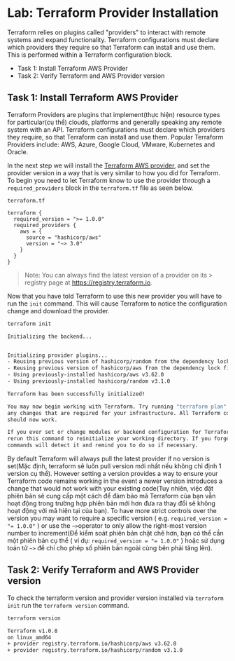 # Lab: Terraform Provider Installation

Terraform relies on plugins called "providers" to interact with remote systems and expand functionality. Terraform configurations must declare which providers they require so that Terraform can install and use them. This is performed within a Terraform configuration block.

- Task 1: Install Terraform AWS Provider
- Task 2: Verify Terraform and AWS Provider version

## Task 1: Install Terraform AWS Provider

Terraform Providers are plugins that implement(thực hiện) resource types for particular(cụ thể) clouds, platforms and generally speaking any remote system with an API. Terraform configurations must declare which providers they require, so that Terraform can install and use them. Popular Terraform Providers include: AWS, Azure, Google Cloud, VMware, Kubernetes and Oracle.

In the next step we will install the [Terraform AWS provider](https://registry.terraform.io/providers/hashicorp/aws/latest), and set the provider version in a way that is very similar to how you did for Terraform. To begin you need to let Terraform know to use the provider through a `required_providers` block in the `terraform.tf` file as seen below.

`terraform.tf`

```hcl
terraform {
  required_version = ">= 1.0.0"
  required_providers {
    aws = {
      source = "hashicorp/aws"
      version = "~> 3.0"
    }
  }
}
```

> Note: You can always find the latest version of a provider on its > registry page at https://registry.terraform.io.

Now that you have told Terraform to use this new provider you will have to run the `init` command. This will cause Terraform to notice the configuration change and download the provider.

```bash
terraform init
```

```bash
Initializing the backend...


Initializing provider plugins...
- Reusing previous version of hashicorp/random from the dependency lock file
- Reusing previous version of hashicorp/aws from the dependency lock file
- Using previously-installed hashicorp/aws v3.62.0
- Using previously-installed hashicorp/random v3.1.0

Terraform has been successfully initialized!

You may now begin working with Terraform. Try running "terraform plan" to see
any changes that are required for your infrastructure. All Terraform commands
should now work.

If you ever set or change modules or backend configuration for Terraform,
rerun this command to reinitialize your working directory. If you forget, other
commands will detect it and remind you to do so if necessary.
```

By default Terraform will always pull the latest provider if no version is set(Mặc định, terraform sẽ luôn pull version mới nhất nếu không chỉ định 1 version cụ thể). However setting a version provides a way to ensure your Terraform code remains working in the event a newer version introduces a change that
would not work with your existing code(Tuy nhiên, việc đặt phiên bản sẽ cung cấp một cách để đảm bảo mã Terraform của bạn vẫn hoạt động trong trường hợp phiên bản mới hơn đưa ra thay đổi
sẽ không hoạt động với mã hiện tại của bạn). To have more strict controls over the version you may want to require a specific version ( e.g. `required_version = "= 1.0.0"` ) or use the `~>`operator to only allow the right-most version number to increment(Để kiểm soát phiên bản chặt chẽ hơn, bạn có thể cần một phiên bản cụ thể ( ví dụ: `required_version = "= 1.0.0"` ) hoặc sử dụng toán tử `~>` để chỉ cho phép số phiên bản ngoài cùng bên phải tăng lên).

## Task 2: Verify Terraform and AWS Provider version

To check the terraform version and provider version installed via `terraform init` run the `terraform version` command.

```bash
terraform version
```

```bash
Terraform v1.0.8
on linux_amd64
+ provider registry.terraform.io/hashicorp/aws v3.62.0
+ provider registry.terraform.io/hashicorp/random v3.1.0
```
